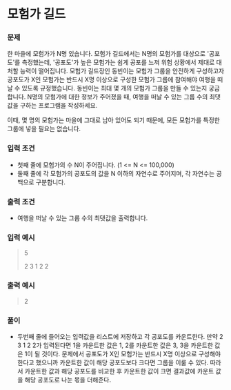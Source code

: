 # 모험가 길드

### 문제
한 마을에 모험가가 N명 있습니다. 모험가 길드에서는 N명의 모험가를 대상으로 '공포도'를 측정했는데, '공포도'가 높은
모험가는 쉽게 공포를 느껴 위험 상황에서 제대로 대처할 능력이 떨어집니다.
모험가 길드장인 동빈이는 모험가 그룹을 안전하게 구성하고자 공포도가 X인 모험가는 반드시 X명 이상으로 구성한 
모험가 그룹에 참여해야 여행을 떠날 수 있도록 규정했습니다.
동빈이는 최대 몇 개의 모험가 그룹을 만들 수 있는지 궁금합니다. N명의 모험가에 대한 정보가 주어졌을 때,
여행을 떠날 수 있는 그룹 수의 최댓값을 구하는 프로그램을 작성하세요.

이때, 몇 명의 모험가는 마을에 그대로 남아 있어도 되기 때문에, 모든 모험가를 특정한 그룹에 넣을 필요는 없습니다.

 

### 입력 조건
- 첫째 줄에 모험가의 수 N이 주어집니다. (1 <= N <= 100,000)
- 둘째 줄에 각 모험가의 공포도의 값을 N 이하의 자연수로 주어지며, 각 자연수는 공백으로 구분합니다.

### 출력 조건
- 여행을 떠날 수 있는 그룹 수의 최댓값을 출력합니다.

### 입력 예시
> 5
> 
> 2 3 1 2 2
### 출력 예시
> 2

### 풀이
- 두번째 줄에 들어오는 입력값을 리스트에 저장하고 각 공포도를 카운트한다.
만약 2 3 1 2 2가 입력된다면 1을 카운트한 값은 1, 2를 카운트한 값은 3, 3을 카운트한 값은 1이 될 것이다.
문제에서 공포도가 X인 모험가는 반드시 X명 이상으로 구성해야 한다고 했으니까 카운트한 값이 해당 공포도보다 크다면 그룹을 이룰 수 있다.
따라서 카운트한 값과 해당 공포도를 비교한 후 카운트한 값이 크면 결과값에 카운트 값을 해당 공포도로 나눈 몫을 더해준다.
